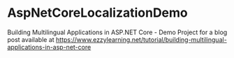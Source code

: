 # AspNetCoreLocalizationDemo
Building Multilingual Applications in ASP.NET Core - Demo Project for a blog post available at https://www.ezzylearning.net/tutorial/building-multilingual-applications-in-asp-net-core
